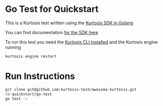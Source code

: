 # Go Test for Quickstart

This is a Kurtosis test written using the [Kurtosis SDK in Golang](https://github.com/kurtosis-tech/kurtosis/tree/main/api/golang)

You can find documentation [for the SDK here](https://docs.kurtosis.com/sdk)

To run this test you need the [Kurtosis CLI installed](https://docs.kurtosis.com/install) and the Kurtosis engine running

```bash
kurtosis engine restart
```

# Run Instructions

```bash
git clone git@github.com:kurtosis-tech/awesome-kurtosis.git
cd quickstart/go-test
go test -v
```